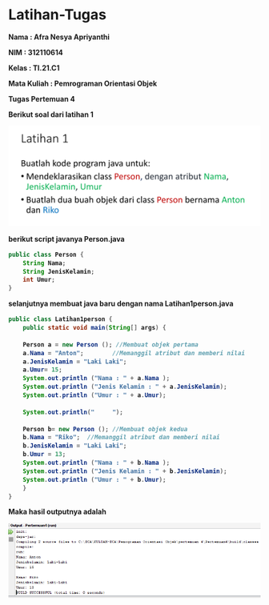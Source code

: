 # Latihan-Tugas

<p><b> Nama    :   Afra Nesya Apriyanthi </p>
<p><b> NIM     :   312110614 </p>
<p><b> Kelas   :   TI.21.C1 </p>
<p><b> Mata Kuliah : Pemrograman Orientasi Objek</p>
<p><b> Tugas Pertemuan 4 </p>


<p> Berikut soal dari latihan 1 <p>

![gambar 1](screenshot/gambar1.png)

berikut script javanya
Person.java

```java
public class Person {
    String Nama;
    String JenisKelamin;
    int Umur;
}
```

selanjutnya membuat java baru dengan nama Latihan1person.java

```java
public class Latihan1person {
    public static void main(String[] args) {

    Person a = new Person (); //Membuat objek pertama
    a.Nama = "Anton";        //Memanggil atribut dan memberi nilai
    a.JenisKelamin = "Laki Laki";
    a.Umur= 15;
    System.out.println ("Nama : " + a.Nama );
    System.out.println ("Jenis Kelamin : " + a.JenisKelamin);
    System.out.println ("Umur : " + a.Umur);

    System.out.println("     ");
    
    Person b= new Person (); //Membuat objek kedua
    b.Nama = "Riko";  //Memanggil atribut dan memberi nilai
    b.JenisKelamin = "Laki Laki";
    b.Umur = 13;
    System.out.println ("Nama : " + b.Nama );
    System.out.println ("Jenis Kelamin : " + b.JenisKelamin);
    System.out.println ("Umur : " + b.Umur);
    }
}
```

<p> Maka hasil outputnya adalah<p>

![gambar 2](screenshot/gambar2.PNG)